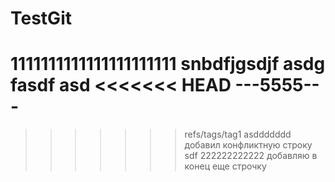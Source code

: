 TestGit
=======

1111111111111111111111
snbdfjgsdjf asdg fasdf 
asd
<<<<<<< HEAD
---5555---
=======
>>>>>>> refs/tags/tag1
asddddddd
добавил конфликтную строку
sdf
222222222222
добавляю в конец
еще строчку
